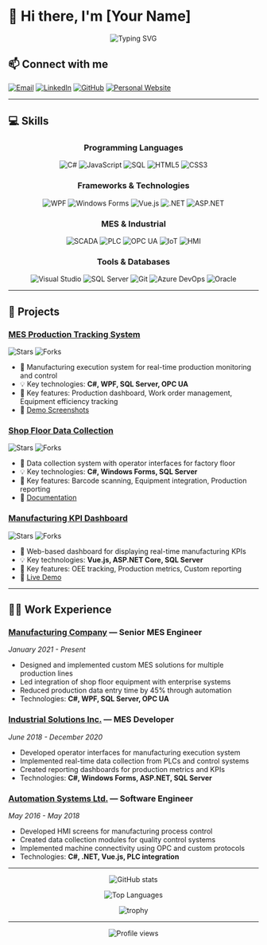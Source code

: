 # 👋 Hi there, I'm [Your Name]

<div align="center">
  <img src="https://readme-typing-svg.herokuapp.com?font=Fira+Code&pause=1000&width=435&lines=MES+Engineer;Manufacturing+Systems+Expert;Industrial+Automation+Developer" alt="Typing SVG" />
</div>

## 📫 Connect with me

[![Email](https://img.shields.io/badge/Email-youremail%40gmail.com-blue?style=flat-square&logo=gmail)](mailto:youremail@gmail.com)
[![LinkedIn](https://img.shields.io/badge/LinkedIn-YourName-blue?style=flat-square&logo=linkedin)](https://linkedin.com/in/yourprofile)
[![GitHub](https://img.shields.io/badge/GitHub-yourusername-blue?style=flat-square&logo=github)](https://github.com/yourusername)
[![Personal Website](https://img.shields.io/badge/Website-yourwebsite.com-blue?style=flat-square&logo=google-chrome)](https://yourwebsite.com)

---

## 💻 Skills

<div align="center">

### Programming Languages
![C#](https://img.shields.io/badge/-C%23-239120?style=for-the-badge&logo=c-sharp&logoColor=white)
![JavaScript](https://img.shields.io/badge/-JavaScript-F7DF1E?style=for-the-badge&logo=javascript&logoColor=black)
![SQL](https://img.shields.io/badge/-SQL-4479A1?style=for-the-badge&logo=microsoft-sql-server&logoColor=white)
![HTML5](https://img.shields.io/badge/-HTML5-E34F26?style=for-the-badge&logo=html5&logoColor=white)
![CSS3](https://img.shields.io/badge/-CSS3-1572B6?style=for-the-badge&logo=css3&logoColor=white)

### Frameworks & Technologies
![WPF](https://img.shields.io/badge/-WPF-0078D6?style=for-the-badge&logo=windows&logoColor=white)
![Windows Forms](https://img.shields.io/badge/-Windows%20Forms-0078D6?style=for-the-badge&logo=windows&logoColor=white)
![Vue.js](https://img.shields.io/badge/-Vue.js-4FC08D?style=for-the-badge&logo=vue.js&logoColor=white)
![.NET](https://img.shields.io/badge/-.NET-512BD4?style=for-the-badge&logo=dotnet&logoColor=white)
![ASP.NET](https://img.shields.io/badge/-ASP.NET-512BD4?style=for-the-badge&logo=dotnet&logoColor=white)

### MES & Industrial
![SCADA](https://img.shields.io/badge/-SCADA-FF6F00?style=for-the-badge&logo=industry&logoColor=white)
![PLC](https://img.shields.io/badge/-PLC-00979D?style=for-the-badge&logo=industry&logoColor=white)
![OPC UA](https://img.shields.io/badge/-OPC%20UA-ED1C24?style=for-the-badge&logo=industry&logoColor=white)
![IoT](https://img.shields.io/badge/-IoT-01A982?style=for-the-badge&logo=internetofthings&logoColor=white)
![HMI](https://img.shields.io/badge/-HMI-007ACC?style=for-the-badge&logo=industry&logoColor=white)

### Tools & Databases
![Visual Studio](https://img.shields.io/badge/-Visual%20Studio-5C2D91?style=for-the-badge&logo=visual-studio&logoColor=white)
![SQL Server](https://img.shields.io/badge/-SQL%20Server-CC2927?style=for-the-badge&logo=microsoft-sql-server&logoColor=white)
![Git](https://img.shields.io/badge/-Git-F05032?style=for-the-badge&logo=git&logoColor=white)
![Azure DevOps](https://img.shields.io/badge/-Azure%20DevOps-0078D7?style=for-the-badge&logo=azure-devops&logoColor=white)
![Oracle](https://img.shields.io/badge/-Oracle-F80000?style=for-the-badge&logo=oracle&logoColor=white)

</div>

---

## 🚀 Projects

### [MES Production Tracking System](https://github.com/yourusername/mes-production-tracking)
![Stars](https://img.shields.io/github/stars/yourusername/mes-production-tracking?style=social)
![Forks](https://img.shields.io/github/forks/yourusername/mes-production-tracking?style=social)

- 📌 Manufacturing execution system for real-time production monitoring and control
- 💡 Key technologies: **C#, WPF, SQL Server, OPC UA**
- 🔑 Key features: Production dashboard, Work order management, Equipment efficiency tracking
- 🔗 [Demo Screenshots](https://github.com/yourusername/mes-production-tracking/docs)

### [Shop Floor Data Collection](https://github.com/yourusername/shopfloor-data)
![Stars](https://img.shields.io/github/stars/yourusername/shopfloor-data?style=social)
![Forks](https://img.shields.io/github/forks/yourusername/shopfloor-data?style=social)

- 📌 Data collection system with operator interfaces for factory floor
- 💡 Key technologies: **C#, Windows Forms, SQL Server**
- 🔑 Key features: Barcode scanning, Equipment integration, Production reporting
- 🔗 [Documentation](https://github.com/yourusername/shopfloor-data/wiki)

### [Manufacturing KPI Dashboard](https://github.com/yourusername/manufacturing-kpi)
![Stars](https://img.shields.io/github/stars/yourusername/manufacturing-kpi?style=social)
![Forks](https://img.shields.io/github/forks/yourusername/manufacturing-kpi?style=social)

- 📌 Web-based dashboard for displaying real-time manufacturing KPIs
- 💡 Key technologies: **Vue.js, ASP.NET Core, SQL Server**
- 🔑 Key features: OEE tracking, Production metrics, Custom reporting
- 🔗 [Live Demo](https://yourwebsite.com/kpi-demo)

---

## 👨‍💻 Work Experience

### [Manufacturing Company](https://manufacturingcompany.com) — Senior MES Engineer
*January 2021 - Present*

- Designed and implemented custom MES solutions for multiple production lines
- Led integration of shop floor equipment with enterprise systems
- Reduced production data entry time by 45% through automation
- Technologies: **C#, WPF, SQL Server, OPC UA**

### [Industrial Solutions Inc.](https://industrialsolutions.com) — MES Developer
*June 2018 - December 2020*

- Developed operator interfaces for manufacturing execution system
- Implemented real-time data collection from PLCs and control systems
- Created reporting dashboards for production metrics and KPIs
- Technologies: **C#, Windows Forms, ASP.NET, SQL Server**

### [Automation Systems Ltd.](https://automationsystems.com) — Software Engineer
*May 2016 - May 2018*

- Developed HMI screens for manufacturing process control
- Created data collection modules for quality control systems
- Implemented machine connectivity using OPC and custom protocols
- Technologies: **C#, .NET, Vue.js, PLC integration**

---

<div align="center">
  
  ![GitHub stats](https://github-readme-stats.vercel.app/api?username=yourusername&show_icons=true&theme=radical)
  
  ![Top Languages](https://github-readme-stats.vercel.app/api/top-langs/?username=yourusername&layout=compact&theme=radical)
  
  <img src="https://github-profile-trophy.vercel.app/?username=yourusername&theme=onedark&column=7" alt="trophy">

</div>

---

<div align="center">
  <img src="https://komarev.com/ghpvc/?username=yourusername&color=blueviolet&style=flat-square" alt="Profile views">
</div>

<!-- Replace 'yourusername' with your actual GitHub username throughout this document -->
<!-- Replace all placeholder text with your actual information -->
<!-- Add or remove sections as needed to customize your profile --> 
